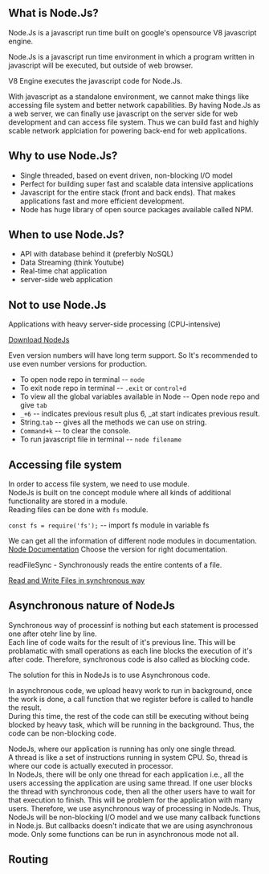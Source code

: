 
## What is Node.Js?
Node.Js is a javascript run time built on google's opensource V8 javascript engine.

Node.Js is a javascript run time environment in which a program written in javascript will be executed, but outside of web browser.

V8 Engine executes the javascript code for Node.Js.

With javascript as a standalone environment, we cannot make things like accessing file system and better network capabilities. 
By having Node.Js as a web server, we can finally use javascript on the server side for web development and can access file system. Thus we can build fast and highly scable network applciation for powering back-end for web applications.

## Why to use Node.Js?
* Single threaded, based on event driven, non-blocking I/O model
* Perfect for building super fast and scalable data intensive applications
* Javascript for the entire stack (front and back ends). That makes applications fast and more efficient development.
* Node has huge library of open source packages available called NPM.

## When to use Node.Js?
* API with database behind it (preferbly NoSQL)
* Data Streaming (think Youtube)
* Real-time chat application
* server-side web application

## Not to use Node.Js
Applications with heavy server-side processing (CPU-intensive)


[Download NodeJs](https://nodejs.org/en)

Even version numbers will have long term support. So It's recommended to use even number versions for production.

* To open node repo in terminal -- `node`
* To exit node repo in terminal -- `.exit` or `control+d`
* To view all the global variables available in Node -- Open node repo and give `tab`
* `_+6` -- indicates previous result plus 6, _at start indicates previous result.
* String.`tab` -- gives all the methods we can use on string.
* `Command+k` -- to clear the console.
* To run javascript file in terminal -- `node filename`


## Accessing file system
In order to access file system, we need to use module.  
NodeJs is built on tne concept module where all kinds of additional functionality are stored in a module.  
Reading files can be done with `fs` module.

`const fs = require('fs');`  -- import fs module in variable fs

We can get all the information of different node modules in documentation.  
[Node Documentation](https://nodejs.org/en/docs) Choose the version for right documentation.

readFileSync - Synchronously reads the entire contents of a file.

[Read and Write Files in synchronous way](./index.js)


## Asynchronous nature of NodeJs

Synchronous way of processinf is nothing but each statement is processed one after otehr line by line.  
Each line of code waits for the result of it's previous line. 
This will be problamatic with small operations as each line blocks the execution of it's after code.
Therefore, synchronous code is also called as blocking code.

The solution for this in NodeJs is to use Asynchronous code.

In asynchronous code, we upload heavy work to run in background, once the work is done, a call function that we register before is called to handle the result.  
During this time, the rest of the code can still be executing without being blocked by heavy task, which will be running in the background.
Thus, the code can be non-blocking code.

NodeJs, where our application is running has only one single thread.  
A thread is like a set of instructions running in system CPU. So, thread is where our code is actually executed in processor.  
In NodeJs, there will be only one thread for each application i.e., all the users accessing the application are using same thread.
If one user blocks the thread with synchronous code, then all the other users have to wait for that execution to finish. This will be problem for the application with many users.
Therefore, we use asynchronous way of processing in NodeJs.
Thus, NodeJs will be non-blocking I/O model and we use many callback functions in Node.js.
But callbacks doesn't indicate that we are using asynchronous mode. Only some functions can be run in asynchronous mode not all.


## Routing
